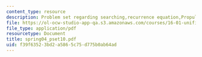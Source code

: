 ```yaml
---
content_type: resource
description: Problem set regarding searching,recurrence equation,Propulsion.
file: https://ol-ocw-studio-app-qa.s3.amazonaws.com/courses/16-01-unified-engineering-i-ii-iii-iv-fall-2005-spring-2006/f39f63523bd2a5865c75d775b0ab64ad_spring04_pset10.pdf
file_type: application/pdf
resourcetype: Document
title: spring04_pset10.pdf
uid: f39f6352-3bd2-a586-5c75-d775b0ab64ad
---
```

